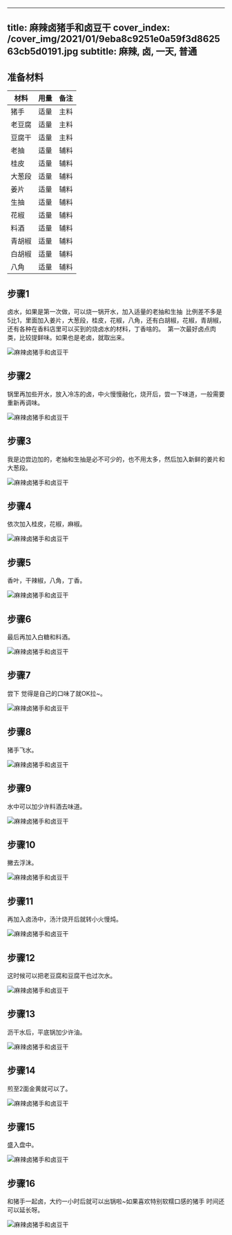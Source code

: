 
---
title: 麻辣卤猪手和卤豆干
cover_index: /cover_img/2021/01/9eba8c9251e0a59f3d862563cb5d0191.jpg
subtitle: 麻辣, 卤, 一天, 普通
---

## 准备材料

| 材料     | 用量 | 备注|
| ------- | ----- | --- |
| 猪手 | 适量| 主料 |
| 老豆腐 | 适量| 主料 |
| 豆腐干 | 适量| 主料 |
| 老抽 | 适量| 辅料 |
| 桂皮 | 适量| 辅料 |
| 大葱段 | 适量| 辅料 |
| 姜片 | 适量| 辅料 |
| 生抽 | 适量| 辅料 |
| 花椒 | 适量| 辅料 |
| 料酒 | 适量| 辅料 |
| 青胡椒 | 适量| 辅料 |
| 白胡椒 | 适量| 辅料 |
| 八角 | 适量| 辅料 |

## 步骤1

卤水，如果是第一次做，可以烧一锅开水，加入适量的老抽和生抽  比例差不多是5比1，里面加入姜片，大葱段，桂皮，花椒，八角，还有白胡椒，花椒，青胡椒，还有各种在香料店里可以买到的烧卤水的材料，丁香啥的。  第一次最好卤点肉类，比较提鲜味。如果也是老卤，就取出来。

![麻辣卤猪手和卤豆干](https://i8.meishichina.com/attachment/recipe/201010/201010141334001.jpg?x-oss-process=style/p320) 

## 步骤2

锅里再加些开水，放入冷冻的卤，中火慢慢融化，烧开后，尝一下味道，一般需要重新再调味。

![麻辣卤猪手和卤豆干](https://i8.meishichina.com/attachment/recipe/201010/201010141334101.jpg?x-oss-process=style/p320) 

## 步骤3

我是边尝边加的，老抽和生抽是必不可少的，也不用太多，然后加入新鲜的姜片和大葱段。

![麻辣卤猪手和卤豆干](https://i8.meishichina.com/attachment/recipe/201010/201010141334338.jpg?x-oss-process=style/p320) 

## 步骤4

依次加入桂皮，花椒，麻椒。

![麻辣卤猪手和卤豆干](https://i8.meishichina.com/attachment/recipe/201010/201010141334554.jpg?x-oss-process=style/p320) 

## 步骤5

香叶，干辣椒，八角，丁香。

![麻辣卤猪手和卤豆干](https://i8.meishichina.com/attachment/recipe/201010/201010141335126.jpg?x-oss-process=style/p320) 

## 步骤6

最后再加入白糖和料酒。

![麻辣卤猪手和卤豆干](https://i8.meishichina.com/attachment/recipe/201010/201010141337127.jpg?x-oss-process=style/p320) 

## 步骤7

尝下 觉得是自己的口味了就OK拉~。

![麻辣卤猪手和卤豆干](https://i8.meishichina.com/attachment/recipe/201010/201010141337252.jpg?x-oss-process=style/p320) 

## 步骤8

猪手飞水。

![麻辣卤猪手和卤豆干](https://i8.meishichina.com/attachment/recipe/201010/201010141337543.jpg?x-oss-process=style/p320) 

## 步骤9

水中可以加少许料酒去味道。

![麻辣卤猪手和卤豆干](https://i8.meishichina.com/attachment/recipe/201010/201010141338026.jpg?x-oss-process=style/p320) 

## 步骤10

撇去浮沫。

![麻辣卤猪手和卤豆干](https://i8.meishichina.com/attachment/recipe/201010/201010141338128.jpg?x-oss-process=style/p320) 

## 步骤11

再加入卤汤中，汤汁烧开后就转小火慢炖。

![麻辣卤猪手和卤豆干](https://i8.meishichina.com/attachment/recipe/201010/201010141338241.jpg?x-oss-process=style/p320) 

## 步骤12

这时候可以把老豆腐和豆腐干也过次水。

![麻辣卤猪手和卤豆干](https://i8.meishichina.com/attachment/recipe/201010/201010141338499.jpg?x-oss-process=style/p320) 

## 步骤13

沥干水后，平底锅加少许油。

![麻辣卤猪手和卤豆干](https://i8.meishichina.com/attachment/recipe/201010/201010141339254.jpg?x-oss-process=style/p320) 

## 步骤14

煎至2面金黄就可以了。

![麻辣卤猪手和卤豆干](https://i8.meishichina.com/attachment/recipe/201010/201010141339423.jpg?x-oss-process=style/p320) 

## 步骤15

盛入盘中。

![麻辣卤猪手和卤豆干](https://i8.meishichina.com/attachment/recipe/201010/201010141340241.jpg?x-oss-process=style/p320) 

## 步骤16

和猪手一起卤，大约一小时后就可以出锅啦~如果喜欢特别软糯口感的猪手 时间还可以延长呀。

![麻辣卤猪手和卤豆干](https://i8.meishichina.com/attachment/recipe/201010/201010141340428.jpg?x-oss-process=style/p320) 

